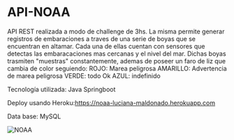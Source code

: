 # API-NOAA
API REST realizada a modo de challenge de 3hs.
La misma permite generar registros de embaraciones a traves de una serie de boyas que se encuentran en altamar. Cada una de ellas cuentan con sensores que detectas las embaracaciones mas cercanas y el nivel del mar.
Dichas boyas trasmiten "muestras" constantemente, ademas de poseer un faro de liz que cambia de color seguiendo: ROJO: Marea peligrosa AMARILLO: Advertencia de marea peligrosa VERDE: todo Ok AZUL: indefinido

Tecnología utilizada: Java Springboot

Deploy usando Heroku:https://noaa-luciana-maldonado.herokuapp.com

Data base: MySQL

![NOAA](https://user-images.githubusercontent.com/79877306/139926649-b5f68c39-f797-4588-993b-ace5e7be0699.PNG)
